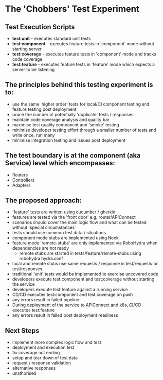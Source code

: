 # The 'Chobbers' Test Experiment

## Test Execution Scripts

* **test:unit** - executes standard unit tests
* **test:component** - executes feature tests in 'component' mode without starting server
* **test:coverage** - executes feature tests in 'component' mode and tracks code coverage
* **test:feature** - executes feature tests in 'feature' mode which expects a server to be listening

## The principles behind this testing experiment is to: 

* use the same 'higher order' tests for local/CI component testing and feature testing post deployment
* prune the number of potentially 'duplicate' tests / responses
* maintain code coverage analysis and quality bar
* maximise test quality component and 'smoke' testing
* minimise developer testing effort through a smaller number of tests and write once, run many
* minimise integration testing and issues post deployment 

## The test boundary is at the component (aka Service) level which encompasses:

* Routers
* Controllers
* Adapters

## The proposed approach:

* 'feature' tests are written using cucumber / gherkin
* features are tested via the 'front door' e.g. router/APIConnect
* scenarios should cover the main logic flow and what can be tested without 'special circumstances'
* tests should use common test data / situations
* component mode stubs are implemented using Nock
* feature mode 'remote-stubs' are only implemented via RoboHydra when dependencies are not ready
    * remote stubs are started in tests/feature/remote-stubs using robohydra hydra.conf
* local and remote stubs use same requests / response in test/requests or test/responses
* traditional 'unit' tests would be implemented to exercise uncovered code
* developers execute test:component and test:coverage without starting the service
* developers execute test:feature against a running service
* CD/CD executes test:component and test:coverage on push
* any errors result in failed pipeline
* During deployment of the service to APIConnect and k8s, CI/CD executes test:feature
* any errors result in failed post deployment readiness

## Next Steps

* implement more complex logic flow and test
* deployment and execution test
* fix coverage not ending
* setup and tear down of test data
* request / response validation
* alternative responses
* unathorised